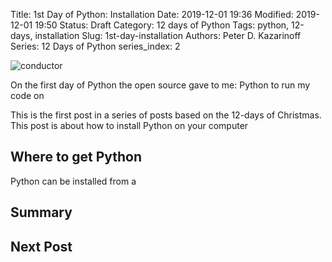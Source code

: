 Title: 1st Day of Python: Installation
Date: 2019-12-01 19:36
Modified: 2019-12-01 19:50
Status: Draft
Category: 12 days of Python
Tags: python, 12-days, installation 
Slug: 1st-day-installation
Authors: Peter D. Kazarinoff
Series: 12 Days of Python
series_index: 2

![conductor]({static}/posts/ansible/images/conductor.png)

On the first day of Python the open source gave to me: Python to run my code on

This is the first post in a series of posts based on the 12-days of Christmas. This post is about how to install Python on your computer

## Where to get Python

Python can be installed from a 

## Summary

## Next Post